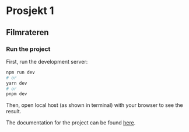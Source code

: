 # Prosjekt 1 

## Filmrateren


### Run the project

First, run the development server:

```bash
npm run dev
# or
yarn dev
# or
pnpm dev
```

Then, open local host (as shown in terminal) with your browser to see the result.

The documentation for the project can be found [here](/NorwegianFilms/frontend/README.md).